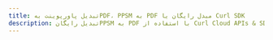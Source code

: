 ---title: تبدیل پاورپوینت بهPDF، PPSM به PDF مبدل رایگان یا Curl SDKdescription: تبدیل رایگانPPSM به PDF با استفاده از Curl Cloud APIs & SDK. همچنین اسناد Microsoft PowerPoint را در Cloud ایجاد، ویرایش و رندر کنید.---